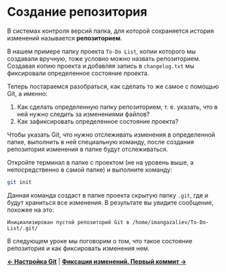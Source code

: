 

# Создание репозитория

В системах контроля версий папка, для которой сохраняется история изменений называется **репозиторием**.

В нашем примере папку проекта `To-Do List`, копии которого мы создавали вручную, тоже условно можно назвать репозиторием. Создавая копию проекта и добавляя запись в `changelog.txt` мы фиксировали определенное состояние проекта.

Теперь постараемся разобраться, как сделать то же самое с помощью Git, а именно:

1. Как сделать определенную папку репозиторием, т. е. указать, что в ней нужно следить за изменениями файлов?
2. Как зафиксировать определенное состояние проекта?

Чтобы указать Git, что нужно отслеживать изменения в определенной папке, выполнить в ней специальную команду, после создания репозитория изменения в папке будут отслеживаться.

Откройте терминал в папке с проектом (не на уровень выше, а непосредственно в самой папке) и выполните команду:

```bash
git init
```

Данная команда создаст в папке проекта скрытую папку `.git`, где и будут храниться все изменения. В результате вы увидите сообщение, похожее на это:

```
Инициализирован пустой репозиторий Git в /home/imangazaliev/To-Do-List/.git/
```

В следующем уроке мы поговорим о том, что такое состояние репозитория и как фиксировать изменения нем.

**[← Настройка Git](configure-git.md)** | **[Фиксация изменений. Первый коммит →](first-commit.md)**

